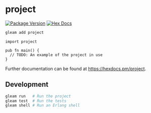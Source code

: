 # project

[![Package Version](https://img.shields.io/hexpm/v/project)](https://hex.pm/packages/project)
[![Hex Docs](https://img.shields.io/badge/hex-docs-ffaff3)](https://hexdocs.pm/project/)

```sh
gleam add project
```
```gleam
import project

pub fn main() {
  // TODO: An example of the project in use
}
```

Further documentation can be found at <https://hexdocs.pm/project>.

## Development

```sh
gleam run   # Run the project
gleam test  # Run the tests
gleam shell # Run an Erlang shell
```
